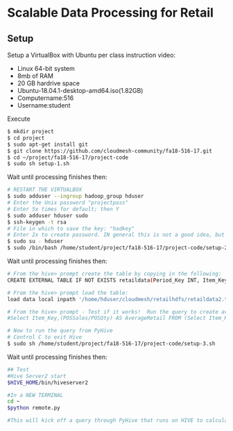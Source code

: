 # Scalable Data Processing for Retail

## Setup

Setup a VirtualBox with Ubuntu per class instruction video:
* Linux 64-bit system
* 8mb of RAM
* 20 GB hardrive space
* Ubuntu-18.04.1-desktop-amd64.iso(1.82GB)
* Computername:516
* Username:student

Execute

```bash
$ mkdir project
$ cd project
$ sudo apt-get install git
$ git clone https://github.com/cloudmesh-community/fa18-516-17.git
$ cd ~/project/fa18-516-17/project-code
$ sudo sh setup-1.sh
```

Wait until processing finishes then:

```bash
# RESTART THE VIRTUALBOX
$ sudo adduser --ingroup hadoop_group hduser
# Enter the Unix password "projectpass"
# Enter 5x times for default; then Y
$ sudo adduser hduser sudo
$ ssh-keygen -t rsa
# File in which to save the key: "hadkey"
# Enter 2x to create password. IN general this is not a good idea, but for this case we make an exception.
$ sudo su - hduser
$ sudo /bin/bash /home/student/project/fa18-516-17/project-code/setup-2.sh

```

Wait until processing finishes then:

```bash
# From the hive> prompt create the table by copying in the following:
CREATE EXTERNAL TABLE IF NOT EXISTS retaildata(Period_Key INT, Item_Key INT, Store_Key INT, POSQty INT, POSSales DOUBLE, Demand_Dollars DOUBLE) ROW FORMAT DELIMITED FIELDS TERMINATED BY '\t' STORED AS TEXTFILE LOCATION '/home/hduser/cloudmesh/retailhdfs/hivedbtable.txt' TBLPROPERTIES("skip.header.line.count"="1");

# From the hive> prompt load the table:
load data local inpath '/home/hduser/cloudmesh/retailhdfs/retaildata2.txt' into table retaildata;

# From the hive> prompt - Test if it works!  Run the query to create average price
#Select Item_Key,(POSSales/POSQty) AS AverageRetail FROM (Select Item_Key, sum(POSSales) AS POSSales, sum(POSQty) AS POSQty From retaildata GROUP BY Item_Key) byitem ORDER BY Item_Key;

# Now to run the query from PyHive
# Control C to exit Hive
$ sudo sh /home/student/project/fa18-516-17/project-code/setup-3.sh

```

Wait until processing finishes then:

```bash
## Test
#Hive Server2 start
$HIVE_HOME/bin/hiveserver2

#In a NEW TERMINAL
cd ~
$python remote.py

#This will kick off a query through PyHive that runs on HIVE to calculate the average price by item
```

